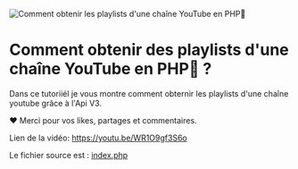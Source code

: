 ![Comment obtenir les playlists d'une chaîne YouTube en PHP🐘](Comment_recuperer_la_liste_des_playliste_d_une_chaine_youtube.png "php youtube emichel")

# Comment obtenir des playlists d'une chaîne YouTube en PHP🐘 ?

Dans ce tutoriiél je vous montre comment obternir les playlists d'une chaîne youtube grâce à l'Api V3.

❤️ Merci pour vos likes, partages et commentaires.

Lien de la vidéo: https://youtu.be/WR1O9gf3S6o

Le fichier source est : [index.php](index.php "fichier source")
